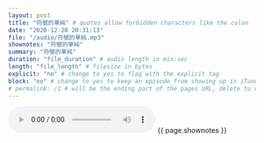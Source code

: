 ```yaml
---
layout: post
title: "符號的單純" # quotes allow forbidden characters like the colon
date: "2020-12-20 20:31:13"
file: "/audio/符號的單純.mp3"
shownotes: "符號的單純"
summary: "符號的單純"
duration: "file_duration" # audio length in min:sec
length: "file_length" # filesize in bytes
explicit: "no" # change to yes to flag with the explicit tag
block: "no" # change to yes to keep an episode from showing up in iTunes
# permalink: /1 # will be the ending part of the pages URL, delete to default to the title
---
```


<audio controls>
<source src="{{site.url}}{{site.baseurl}}{{ page.file }}" type="audio/x-mp3">
Your browser does not support the audio element.
</audio>
{{ page.shownotes }}
